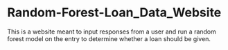 # Random-Forest-Loan_Data_Website
This is a website meant to input responses from a user and run a random forest model on the entry to determine whether a loan should be given.
